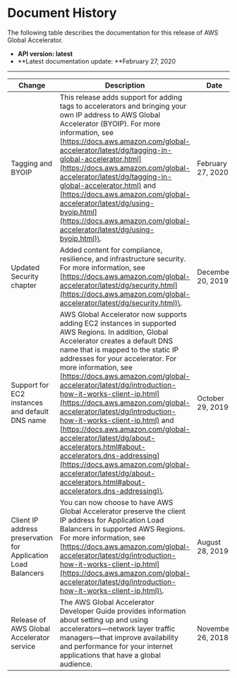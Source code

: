 # Document History<a name="WhatsNew"></a>

The following table describes the documentation for this release of AWS Global Accelerator\.
+ **API version: latest**
+ **Latest documentation update: **February 27, 2020


****  

| Change | Description | Date | 
| --- | --- | --- | 
| Tagging and BYOIP | This release adds support for adding tags to accelerators and bringing your own IP address to AWS Global Accelerator \(BYOIP\)\. For more information, see [https://docs.aws.amazon.com/global-accelerator/latest/dg/tagging-in-global-accelerator.html](https://docs.aws.amazon.com/global-accelerator/latest/dg/tagging-in-global-accelerator.html) and [https://docs.aws.amazon.com/global-accelerator/latest/dg/using-byoip.html](https://docs.aws.amazon.com/global-accelerator/latest/dg/using-byoip.html)\. | February 27, 2020 | 
| Updated Security chapter | Added content for compliance, resilience, and infrastructure security\. For more information, see [https://docs.aws.amazon.com/global-accelerator/latest/dg/security.html](https://docs.aws.amazon.com/global-accelerator/latest/dg/security.html)\. | December 20, 2019 | 
| Support for EC2 instances and default DNS name | AWS Global Accelerator now supports adding EC2 instances in supported AWS Regions\. In addition, Global Accelerator creates a default DNS name that is mapped to the static IP addresses for your accelerator\. For more information, see [https://docs.aws.amazon.com/global-accelerator/latest/dg/introduction-how-it-works-client-ip.html](https://docs.aws.amazon.com/global-accelerator/latest/dg/introduction-how-it-works-client-ip.html) and [https://docs.aws.amazon.com/global-accelerator/latest/dg/about-accelerators.html#about-accelerators.dns-addressing](https://docs.aws.amazon.com/global-accelerator/latest/dg/about-accelerators.html#about-accelerators.dns-addressing)\. | October 29, 2019 | 
| Client IP address preservation for Application Load Balancers | You can now choose to have AWS Global Accelerator preserve the client IP address for Application Load Balancers in supported AWS Regions\. For more information, see [https://docs.aws.amazon.com/global-accelerator/latest/dg/introduction-how-it-works-client-ip.html](https://docs.aws.amazon.com/global-accelerator/latest/dg/introduction-how-it-works-client-ip.html)\. | August 28, 2019 | 
| Release of AWS Global Accelerator service | The AWS Global Accelerator Developer Guide provides information about setting up and using accelerators—network layer traffic managers—that improve availability and performance for your internet applications that have a global audience\. | November 26, 2018 | 